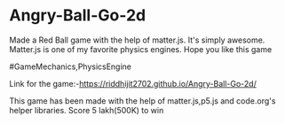# Angry-Ball-Go-2d
Made a Red Ball  game with  the help of matter.js. It's simply awesome. Matter.js is one of my favorite physics engines. Hope you like this game


#GameMechanics,PhysicsEngine

Link for the game:-https://riddhijit2702.github.io/Angry-Ball-Go-2d/





This game has been made with the help of matter.js,p5.js and code.org's helper libraries. Score 5 lakh(500K) to win
